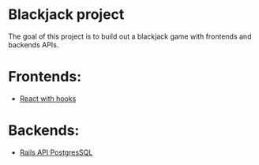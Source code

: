 # Blackjack project

The goal of this project is to build out a blackjack game with frontends and backends APIs. 

# Frontends:

* [React with hooks](https://github.com/wley3337/blackjack-react-hooks)


# Backends: 

* [Rails API PostgresSQL](https://github.com/wley3337/blackjack-rails-api)